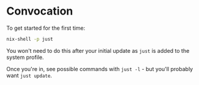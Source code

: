 # Convocation

To get started for the first time:

```bash
nix-shell -p just
```

You won't need to do this after your initial update as `just` is added to the system profile.

Once you're in, see possible commands with `just -l` - but you'll probably want `just update`.